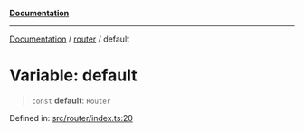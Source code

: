 [**Documentation**](../../README.md)

***

[Documentation](../../README.md) / [router](../README.md) / default

# Variable: default

> `const` **default**: `Router`

Defined in: [src/router/index.ts:20](https://github.com/joeng03/RepoSense/blob/3f722058ea4a4c6de9dfb6b764fc6baf0e159e62/frontend/src/router/index.ts#L20)
